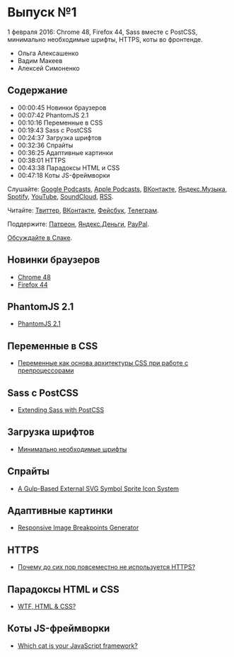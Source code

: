 # Выпуск №1

1 февраля 2016: Chrome 48, Firefox 44, Sass вместе с PostCSS, минимально необходимые шрифты, HTTPS, коты во фронтенде.

- Ольга Алексашенко
- Вадим Макеев
- Алексей Симоненко

## Содержание

- 00:00:45 Новинки браузеров
- 00:07:42 PhantomJS 2.1
- 00:10:16 Переменные в CSS
- 00:19:43 Sass с PostCSS
- 00:24:37 Загрузка шрифтов
- 00:32:36 Спрайты
- 00:36:25 Адаптивные картинки
- 00:38:01 HTTPS
- 00:43:38 Парадоксы HTML и CSS
- 00:47:18 Коты JS-фреймворки

Слушайте: [Google Podcasts](https://podcasts.google.com/?feed=aHR0cHM6Ly93ZWItc3RhbmRhcmRzLnJ1L3BvZGNhc3QvZmVlZC8), [Apple Podcasts](https://itunes.apple.com/podcast/id1080500016), [ВКонтакте](https://vk.com/podcasts-32017543), [Яндекс.Музыка](https://music.yandex.ru/album/6245956), [Spotify](https://open.spotify.com/show/3rzAcADjpBpXt73L0epTjV), [YouTube](https://www.youtube.com/playlist?list=PLMBnwIwFEFHcwuevhsNXkFTcadeX5R1Go), [SoundCloud](https://soundcloud.com/web-standards), [RSS](https://web-standards.ru/podcast/feed/).

Читайте: [Твиттер](https://twitter.com/webstandards_ru), [ВКонтакте](https://vk.com/webstandards_ru), [Фейсбук](https://www.facebook.com/webstandardsru), [Телеграм](https://t.me/webstandards_ru).

Поддержите: [Патреон](https://www.patreon.com/webstandards_ru), [Яндекс.Деньги](https://money.yandex.ru/to/41001119329753), [PayPal](https://www.paypal.me/pepelsbey).

[Обсуждайте в Слаке](http://slack.web-standards.ru/).

## Новинки браузеров

- [Chrome 48](https://youtu.be/TebeVxw95RI)
- [Firefox 44](http://tanalin.com/blog/2016/01/firefox-44/)

## PhantomJS 2.1

- [PhantomJS 2.1](https://raw.githubusercontent.com/ariya/phantomJS/master/ChangeLog)

## Переменные в CSS

- [Переменные как основа архитектуры CSS при работе с препроцессорами](http://prgssr.ru/development/peremennye-osnova-arhitektury-css.html)

## Sass с PostCSS

- [Extending Sass with PostCSS](http://ashleynolan.co.uk/blog/extend-sass-with-postcss)

## Загрузка шрифтов

- [Минимально необходимые шрифты](http://css-live.ru/articles/minimalno-neobxodimye-shrifty.html)

## Спрайты

- [A Gulp-Based External SVG Symbol Sprite Icon System](https://una.im/svg-icons/)

## Адаптивные картинки

- [Responsive Image Breakpoints Generator](http://www.responsivebreakpoints.com/)

## HTTPS

- [Почему до сих пор повсеместно не используется HTTPS?](https://habrahabr.ru/post/275539/)

## Парадоксы HTML и CSS

- [WTF, HTML & CSS?](http://wtfhtmlcss.com/)

## Коты JS-фреймворки

- [Which cat is your JavaScript framework?](http://whichcatisyourjavascriptframework.com/)
